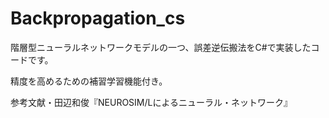 # Backpropagation_cs
階層型ニューラルネットワークモデルの一つ、誤差逆伝搬法をC#で実装したコードです。

精度を高めるための補習学習機能付き。


参考文献・田辺和俊『NEUROSIM/Lによるニューラル・ネットワーク』

